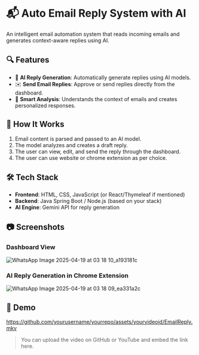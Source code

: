 # 📬 Auto Email Reply System with AI

An intelligent email automation system that reads incoming emails and generates context-aware replies using AI.

## 🔍 Features

- 🤖 **AI Reply Generation**: Automatically generate replies using AI models.
- ✉️ **Send Email Replies**: Approve or send replies directly from the dashboard.
- 🧠 **Smart Analysis**: Understands the context of emails and creates personalized responses.

## 🚀 How It Works

1. Email content is parsed and passed to an AI model.
2. The model analyzes and creates a draft reply.
3. The user can view, edit, and send the reply through the dashboard.
4. The user can use website or chrome extension as per choice.
## 🛠️ Tech Stack

- **Frontend**: HTML, CSS, JavaScript (or React/Thymeleaf if mentioned)
- **Backend**: Java Spring Boot / Node.js (based on your stack)
- **AI Engine**: Gemini API for reply generation

## 📷 Screenshots

### Dashboard View
![WhatsApp Image 2025-04-19 at 03 18 10_a193181c](https://github.com/user-attachments/assets/79e5b3e6-81ca-494b-be1c-9df527ea2782)

### AI Reply Generation in Chrome Extension
![WhatsApp Image 2025-04-19 at 03 18 09_ea331a2c](https://github.com/user-attachments/assets/1ae00271-4ac0-4da9-bbe2-7b8fc7df1287)

## 📼 Demo

https://github.com/yourusername/yourrepo/assets/yourvideoid/EmailReply.mkv

> You can upload the video on GitHub or YouTube and embed the link here.


